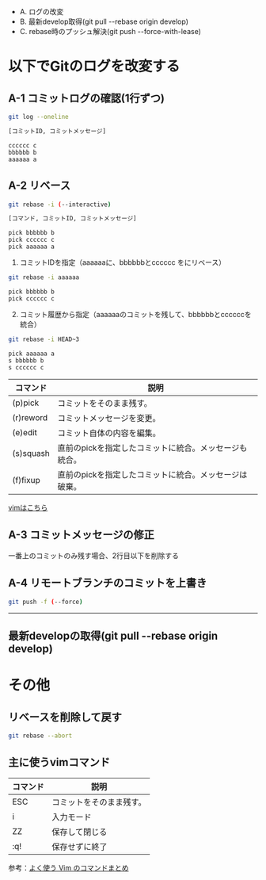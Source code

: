 - A. ログの改変
- B. 最新develop取得(git pull --rebase origin develop)
- C. rebase時のプッシュ解決(git push --force-with-lease)

# 以下でGitのログを改変する

## A-1 コミットログの確認(1行ずつ)

```sh
git log --oneline

[コミットID, コミットメッセージ]
```
`cccccc c`<br>
`bbbbbb b`<br>
`aaaaaa a`


## A-2 リベース
```sh
git rebase -i (--interactive)

[コマンド, コミットID, コミットメッセージ]
```
`pick bbbbbb b`<br>
`pick cccccc c`<br>
`pick aaaaaa a`<br>

1. コミットIDを指定（aaaaaaに、bbbbbbとcccccc をにリベース）

```sh
git rebase -i aaaaaa
```
`pick bbbbbb b`<br>
`pick cccccc c`<br>

2. コミット履歴から指定（aaaaaaのコミットを残して、bbbbbbとccccccを統合）
```sh
git rebase -i HEAD~3
```
`pick aaaaaa a`<br>
`s bbbbbb b`<br>
`s cccccc c`<br>


| コマンド         | 説明 |
| --------------- | ------- |
| (p)pick	        |コミットをそのまま残す。 |
| (r)reword       |コミットメッセージを変更。 |
| (e)edit	        |コミット自体の内容を編集。 |
| (s)squash       |直前のpickを指定したコミットに統合。メッセージも統合。 |
| (f)fixup        |直前のpickを指定したコミットに統合。メッセージは破棄。 |

[vimはこちら](#主に使うvimコマンド)

## A-3 コミットメッセージの修正
一番上のコミットのみ残す場合、2行目以下を削除する

## A-4 リモートブランチのコミットを上書き

```sh
git push -f (--force)
```
---

## 最新developの取得(git pull --rebase origin develop)

# その他
## リベースを削除して戻す
```sh
git rebase --abort
```

## 主に使うvimコマンド

| コマンド         | 説明 |
| --------------- | ------- |
| ESC	            | コミットをそのまま残す。 |
| i               | 入力モード |
| ZZ	            | 保存して閉じる |
| :q!	            | 保存せずに終了 |

参考：[よく使う Vim のコマンドまとめ](https://qiita.com/hide/items/5bfe5b322872c61a6896)